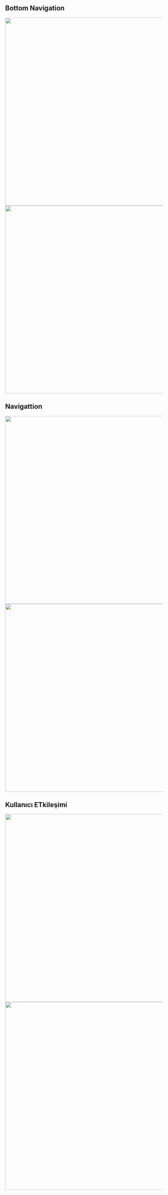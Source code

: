 Bottom Navigation
-----------------
<img src="https://github.com/erkamyce/calisma_yapisi/assets/115027797/437c4e0c-c779-4929-bc54-5b1ff72f5ad2" height="600">
<img src="https://github.com/erkamyce/calisma_yapisi/assets/115027797/c42e7b3e-64ea-4bfd-aefd-23480937b57b" height="600">

Navigattion
-----------------
<img src="https://github.com/erkamyce/calisma_yapisi/assets/115027797/84388e3b-5ad5-49fd-8fa9-0cef03372216" height="600">
<img src="https://github.com/erkamyce/calisma_yapisi/assets/115027797/c34f6065-912a-406c-bdf7-ea3ff097e673" height="600">

Kullanıcı ETkileşimi
------------------
<img src="https://github.com/erkamyce/calisma_yapisi/assets/115027797/c5631055-cefe-4f2d-ad05-ee72ca6104a8" height="600">
<img src="https://github.com/erkamyce/calisma_yapisi/assets/115027797/43a26b58-4703-4629-830f-d75116e4dcc5" height="600">


